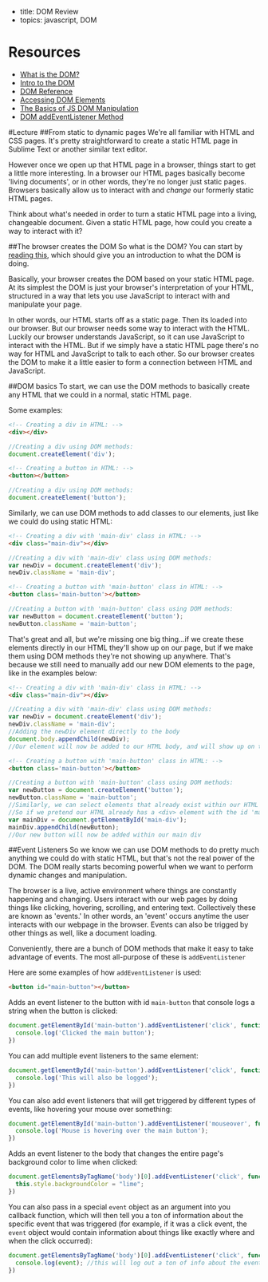 - title: DOM Review
- topics: javascript, DOM

# Resources
- [What is the DOM?](https://css-tricks.com/dom/)
- [Intro to the DOM](http://www.w3schools.com/js/js_htmldom.asp)
- [DOM Reference](http://www.w3schools.com/js/js_htmldom_document.asp)
- [Accessing DOM Elements](http://www.w3schools.com/js/js_htmldom_elements.asp)
- [The Basics of JS DOM Manipulation](http://callmenick.com/post/basics-javascript-dom-manipulation)
- [DOM addEventListener Method](http://www.w3schools.com/jsref/met_element_addeventlistener.asp)

#Lecture
##From static to dynamic pages
We're all familiar with HTML and CSS pages. It's pretty straightforward to create a static HTML page in Sublime Text or another similar text editor.

However once we open up that HTML page in a browser, things start to get a little more interesting. In a browser our HTML pages basically become 'living documents', or in other words, they're no longer just static pages. Browsers basically allow us to interact with and *change* our formerly static HTML pages.

Think about what's needed in order to turn a static HTML page into a living, changeable document. Given a static HTML page, how could you create a way to interact with it?

##The browser creates the DOM
So what is the DOM? You can start by [reading this](https://css-tricks.com/dom/), which should give you an introduction to what the DOM is doing.

Basically, your browser creates the DOM based on your static HTML page. At its simplest the DOM is just your browser's interpretation of your HTML, structured in a way that lets you use JavaScript to interact with and manipulate your page.

In other words, our HTML starts off as a static page. Then its loaded into our browser. But our browser needs some way to interact with the HTML. Luckily our browser understands JavaScript, so it can use JavaScript to interact with the HTML. But if we simply have a static HTML page there's no way for HTML and JavaScript to talk to each other. So our browser creates the DOM to make it a little easier to form a connection between HTML and JavaScript.


##DOM basics
To start, we can use the DOM methods to basically create any HTML that we could in a normal, static HTML page.

Some examples:
```html
<!-- Creating a div in HTML: -->
<div></div>
```
```js
//Creating a div using DOM methods:
document.createElement('div');
```
```html
<!-- Creating a button in HTML: -->
<button></button>
```
```js
//Creating a div using DOM methods:
document.createElement('button');
```
Similarly, we can use DOM methods to add classes to our elements, just like we could do using static HTML:
```html
<!-- Creating a div with 'main-div' class in HTML: -->
<div class="main-div"></div>
```
```js
//Creating a div with 'main-div' class using DOM methods:
var newDiv = document.createElement('div');
newDiv.className = 'main-div';
```
```html
<!-- Creating a button with 'main-button' class in HTML: -->
<button class='main-button'></button>
```
```js
//Creating a button with 'main-button' class using DOM methods:
var newButton = document.createElement('button');
newButton.className = 'main-button';
```
That's great and all, but we're missing one big thing...if we create these elements directly in our HTML they'll show up on our page, but if we make them using DOM methods they're not showing up anywhere. That's because we still need to manually add our new DOM elements to the page, like in the examples below:
```html
<!-- Creating a div with 'main-div' class in HTML: -->
<div class="main-div"></div>
```
```js
//Creating a div with 'main-div' class using DOM methods:
var newDiv = document.createElement('div');
newDiv.className = 'main-div';
//Adding the newDiv element directly to the body
document.body.appendChild(newDiv);
//Our element will now be added to our HTML body, and will show up on the page
```
```html
<!-- Creating a button with 'main-button' class in HTML: -->
<button class='main-button'></button>
```
```js
//Creating a button with 'main-button' class using DOM methods:
var newButton = document.createElement('button');
newButton.className = 'main-button';
//Similarly, we can select elements that already exist within our HTML and add new elements directly to those.
//So if we pretend our HTML already has a <div> element with the id 'main-div', we can select that element directly and add right to it like so:
var mainDiv = document.getElementById('main-div');
mainDiv.appendChild(newButton);
//Our new button will now be added within our main div
```

##Event Listeners
So we know we can use DOM methods to do pretty much anything we could do with static HTML, but that's not the real power of the DOM. The DOM really starts becoming powerful when we want to perform dynamic changes and manipulation.

The browser is a live, active environment where things are constantly happening and changing. Users interact with our web pages by doing things like clicking, hovering, scrolling, and entering text. Collectively these are known as 'events.' In other words, an 'event' occurs anytime the user interacts with our webpage in the browser. Events can also be trigged by other things as well, like a document loading.

Conveniently, there are a bunch of  DOM methods that make it easy to take advantage of events. The most all-purpose of these is `addEventListener`

Here are some examples of how `addEventListener` is used:
```html
<button id="main-button"></button>
```
Adds an event listener to the button with id `main-button` that console logs a string when the button is clicked:
```js
document.getElementById('main-button').addEventListener('click', function(){
  console.log('Clicked the main button');
})

```
You can add multiple event listeners to the same element:
```js
document.getElementById('main-button').addEventListener('click', function(){
  console.log('This will also be logged');
})

```
You can also add event listeners that will get triggered by different types of events, like hovering your mouse over something:
```js
document.getElementById('main-button').addEventListener('mouseover', function(){
  console.log('Mouse is hovering over the main button');
})

```
Adds an event listener to the body that changes the entire page's background color to lime when clicked:
```js
document.getElementsByTagName('body')[0].addEventListener('click', function(){
  this.style.backgroundColor = "lime";
})
```
You can also pass in a special `event` object as an argument into you callback function, which will then tell you a ton of information about the specific event that was triggered (for example, if it was a click event, the  `event` object would contain information about things like exactly where and when the click occurred):
```js
document.getElementsByTagName('body')[0].addEventListener('click', function(event){
  console.log(event); //this will log out a ton of info about the event to the console
})
```
